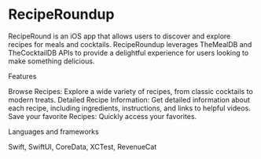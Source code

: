 # RecipeRoundup

RecipeRound is an iOS app that allows users to discover and explore recipes for meals and cocktails. RecipeRoundup leverages TheMealDB and TheCocktailDB APIs to provide a delightful experience for users looking to make something delicious.

Features

Browse Recipes: Explore a wide variety of recipes, from classic cocktails to modern treats.
Detailed Recipe Information: Get detailed information about each recipe, including ingredients, instructions, and links to helpful videos.
Save your favorite Recipes: Quickly access your favorites.

Languages and frameworks

Swift, SwiftUI, CoreData, XCTest, RevenueCat  

